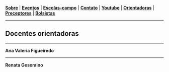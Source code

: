 
[**Sobre**](./#sobre) | [**Eventos**](./#eventos) | [**Escolas-campo**](./#escolas-campo) | [**Contato**](./#contato) | [**Youtube**](./#youtube) | [**Orientadoras**](./orientadoras) | [**Preceptores**](./preceptores) | [**Bolsistas**](./bolsistas)

____

## Docentes orientadoras

____

**Ana Valeria Figueiredo**

_____

**Renata Gesomino**

